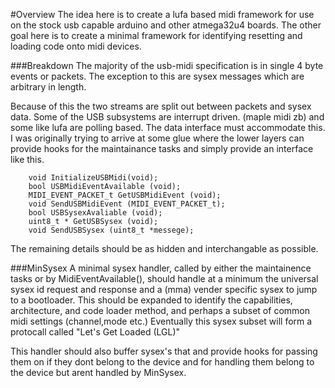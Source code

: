 #Overview
The idea here is to create a lufa based midi framework for use on the stock usb capable arduino and other atmega32u4 boards. The other goal here is to create a minimal framework for identifying resetting and loading code onto midi devices.


###Breakdown
The majority of the usb-midi specification is in single 4 byte events or packets. The exception to this are sysex messages which are arbitrary in length. 

Because of this the two streams are split out between packets and sysex data. Some of the USB subsystems are interrupt driven. (maple midi zb) and some like lufa are polling based. The data interface must accommodate this. I was originally trying to arrive at some glue where the lower layers can provide hooks for the maintainance tasks and simply provide an interface like this.

        void InitializeUSBMidi(void);
        bool USBMidiEventAvailable (void);
        MIDI_EVENT_PACKET_t GetUSBMidiEvent (void);
        void SendUSBMidiEvent (MIDI_EVENT_PACKET_t);
        bool USBSysexAvaliable (void);
        uint8_t * GetUSBSysex (void);
        void SendUSBSysex (uint8_t *messege);

The remaining details should be as hidden and interchangable as possible.

###MinSysex
A minimal sysex handler, called by either the maintainence tasks or by MidiEventAvailable(), should handle at a minimum the universal sysex id request and response and a (mma) vender specific sysex to jump to a bootloader. This should be expanded to identify the capabilities, architecture, and code loader method, and perhaps a subset of common midi settings (channel,mode etc.) Eventually this sysex subset will form a protocall called "Let's Get Loaded (LGL)"

This handler should also buffer sysex's that and provide hooks for passing them on if they dont belong to the device
and for handling them belong to the device but arent handled by MinSysex.

